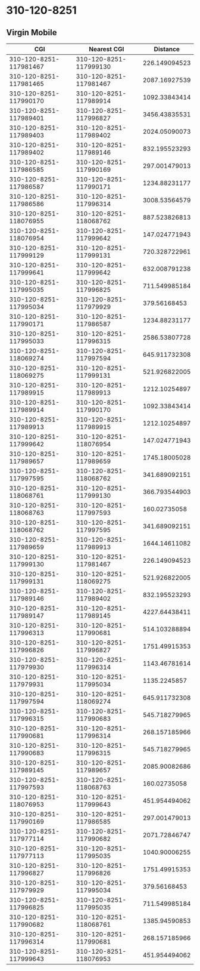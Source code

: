 # 310-120-8251
## Virgin Mobile


| CGI | Nearest CGI | Distance |
|-----|-------------|----------|
| 310-120-8251-117981467 | 310-120-8251-117999130 | 226.149094523 |
| 310-120-8251-117981465 | 310-120-8251-117981467 | 2087.16927539 |
| 310-120-8251-117990170 | 310-120-8251-117989914 | 1092.33843414 |
| 310-120-8251-117989401 | 310-120-8251-117996827 | 3456.43835531 |
| 310-120-8251-117989403 | 310-120-8251-117989402 | 2024.05090073 |
| 310-120-8251-117989402 | 310-120-8251-117989146 | 832.195523293 |
| 310-120-8251-117986585 | 310-120-8251-117990169 | 297.001479013 |
| 310-120-8251-117986587 | 310-120-8251-117990171 | 1234.88231177 |
| 310-120-8251-117986586 | 310-120-8251-117996314 | 3008.53564579 |
| 310-120-8251-118076955 | 310-120-8251-118068762 | 887.523826813 |
| 310-120-8251-118076954 | 310-120-8251-117999642 | 147.024771943 |
| 310-120-8251-117999129 | 310-120-8251-117999131 | 720.328722961 |
| 310-120-8251-117999641 | 310-120-8251-117999642 | 632.008791238 |
| 310-120-8251-117995035 | 310-120-8251-117996825 | 711.549985184 |
| 310-120-8251-117995034 | 310-120-8251-117979929 | 379.56168453 |
| 310-120-8251-117990171 | 310-120-8251-117986587 | 1234.88231177 |
| 310-120-8251-117995033 | 310-120-8251-117996315 | 2586.53807728 |
| 310-120-8251-118069274 | 310-120-8251-117997594 | 645.911732308 |
| 310-120-8251-118069275 | 310-120-8251-117999131 | 521.926822005 |
| 310-120-8251-117989915 | 310-120-8251-117989913 | 1212.10254897 |
| 310-120-8251-117989914 | 310-120-8251-117990170 | 1092.33843414 |
| 310-120-8251-117989913 | 310-120-8251-117989915 | 1212.10254897 |
| 310-120-8251-117999642 | 310-120-8251-118076954 | 147.024771943 |
| 310-120-8251-117989657 | 310-120-8251-117989659 | 1745.18005028 |
| 310-120-8251-117997595 | 310-120-8251-118068762 | 341.689092151 |
| 310-120-8251-118068761 | 310-120-8251-117999130 | 366.793544903 |
| 310-120-8251-118068763 | 310-120-8251-117997593 | 160.02735058 |
| 310-120-8251-118068762 | 310-120-8251-117997595 | 341.689092151 |
| 310-120-8251-117989659 | 310-120-8251-117989913 | 1644.14611082 |
| 310-120-8251-117999130 | 310-120-8251-117981467 | 226.149094523 |
| 310-120-8251-117999131 | 310-120-8251-118069275 | 521.926822005 |
| 310-120-8251-117989146 | 310-120-8251-117989402 | 832.195523293 |
| 310-120-8251-117989147 | 310-120-8251-117989145 | 4227.64438411 |
| 310-120-8251-117996313 | 310-120-8251-117990681 | 514.103288894 |
| 310-120-8251-117996826 | 310-120-8251-117996827 | 1751.49915353 |
| 310-120-8251-117979930 | 310-120-8251-117996314 | 1143.46781614 |
| 310-120-8251-117979931 | 310-120-8251-117995034 | 1135.2245857 |
| 310-120-8251-117997594 | 310-120-8251-118069274 | 645.911732308 |
| 310-120-8251-117996315 | 310-120-8251-117990683 | 545.718279965 |
| 310-120-8251-117990681 | 310-120-8251-117996314 | 268.157185966 |
| 310-120-8251-117990683 | 310-120-8251-117996315 | 545.718279965 |
| 310-120-8251-117989145 | 310-120-8251-117989657 | 2085.90082686 |
| 310-120-8251-117997593 | 310-120-8251-118068763 | 160.02735058 |
| 310-120-8251-118076953 | 310-120-8251-117999643 | 451.954494062 |
| 310-120-8251-117990169 | 310-120-8251-117986585 | 297.001479013 |
| 310-120-8251-117977114 | 310-120-8251-117990682 | 2071.72846747 |
| 310-120-8251-117977113 | 310-120-8251-117995035 | 1040.90006255 |
| 310-120-8251-117996827 | 310-120-8251-117996826 | 1751.49915353 |
| 310-120-8251-117979929 | 310-120-8251-117995034 | 379.56168453 |
| 310-120-8251-117996825 | 310-120-8251-117995035 | 711.549985184 |
| 310-120-8251-117990682 | 310-120-8251-118068761 | 1385.94590853 |
| 310-120-8251-117996314 | 310-120-8251-117990681 | 268.157185966 |
| 310-120-8251-117999643 | 310-120-8251-118076953 | 451.954494062 |
